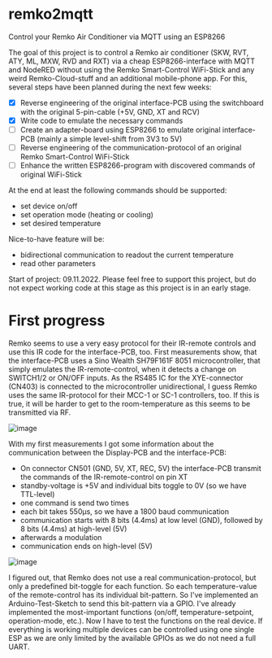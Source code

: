 # remko2mqtt
Control your Remko Air Conditioner via MQTT using an ESP8266

The goal of this project is to control a Remko air conditioner (SKW, RVT, ATY, ML, MXW, RVD and RXT) via a cheap ESP8266-interface with MQTT and NodeRED without using the Remko Smart-Control WiFi-Stick and any weird Remko-Cloud-stuff and an additional mobile-phone app. For this, several steps have been planned during the next few weeks:

- [x] Reverse engineering of the original interface-PCB using the switchboard with the original 5-pin-cable (+5V, GND, XT and RCV)
- [x] Write code to emulate the necessary commands
- [ ] Create an adapter-board using ESP8266 to emulate original interface-PCB (mainly a simple level-shift from 3V3 to 5V)
- [ ] Reverse engineering of the communication-protocol of an original Remko Smart-Control WiFi-Stick
- [ ] Enhance the written ESP8266-program with discovered commands of original WiFi-Stick

At the end at least the following commands should be supported:
* set device on/off
* set operation mode (heating or cooling)
* set desired temperature

Nice-to-have feature will be:
* bidirectional communication to readout the current temperature
* read other parameters

Start of project: 09.11.2022. Please feel free to support this project, but do not expect working code at this stage as this project is in an early stage.

# First progress
Remko seems to use a very easy protocol for their IR-remote controls and use this IR code for the interface-PCB, too. First measurements show, that the interface-PCB uses a Sino Wealth SH79F161F 8051 microcontroller, that simply emulates the IR-remote-control, when it detects a change on SWITCH1/2 or ON/OFF inputs. As the RS485 IC for the XYE-connector (CN403) is connected to the microcontroller unidirectional, I guess Remko uses the same IR-protocol for their MCC-1 or SC-1 controllers, too. If this is true, it will be harder to get to the room-temperature as this seems to be transmitted via RF.

![image](https://user-images.githubusercontent.com/9845353/200952754-aaace814-bc4a-4f64-8142-94f9f48cabbc.png)

With my first measurements I got some information about the communication between the Display-PCB and the interface-PCB:
- On connector CN501 (GND, 5V, XT, REC, 5V) the interface-PCB transmit the commands of the IR-remote-control on pin XT
- standby-voltage is +5V and individual bits toggle to 0V (so we have TTL-level)
- one command is send two times
- each bit takes 550µs, so we have a 1800 baud communication
- communication starts with 8 bits (4.4ms) at low level (GND), followed by 8 bits (4.4ms) at high-level (5V)
- afterwards a modulation 
- communication ends on high-level (5V)

![image](https://user-images.githubusercontent.com/9845353/200953658-b8c471ee-0560-470b-b5ee-80029d5ff555.png)

I figured out, that Remko does not use a real communication-protocol, but only a predefined bit-toggle for each function. So each temperature-value of the remote-control has its individual bit-pattern. So I've implemented an Arduino-Test-Sketch to send this bit-pattern via a GPIO. I've already implemented the most-important functions (on/off, temperature-setpoint, operation-mode, etc.). Now I have to test the functions on the real device. If everything is working multiple devices can be controlled using one single ESP as we are only limited by the available GPIOs as we do not need a full UART.
